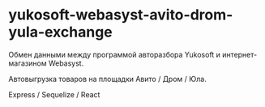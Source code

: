 # yukosoft-webasyst-avito-drom-yula-exchange
Обмен данными между программой авторазбора Yukosoft и интернет-магазином Webasyst. 

Автовыгрузка товаров на площадки Авито / Дром / Юла.

Express / Sequelize / React 

